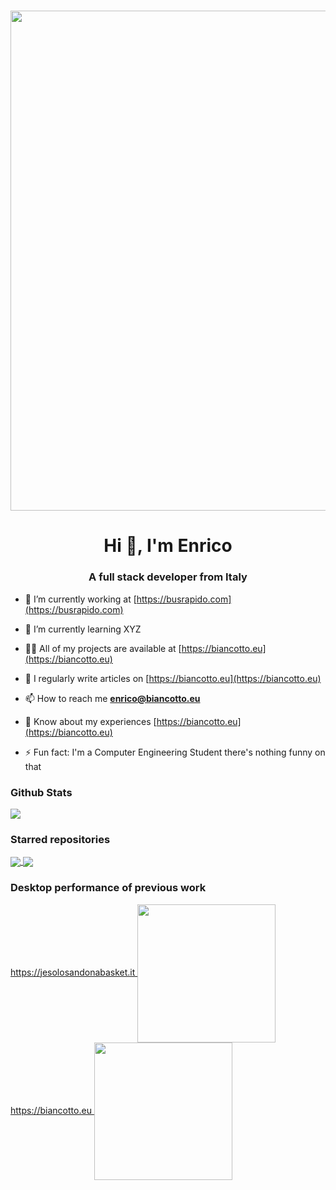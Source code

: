 <h1 align="center">
  <img style="height:20vh" src="https://raw.githubusercontent.com/enricBiancott0/enricBiancott0/main/images/synth.gif">
</h1>
<h1 align="center">Hi 👋, I'm Enrico</h1>
<h3 align="center">A full stack developer from Italy</h3>

<!--Personal info-->
- 🔭 I’m currently working at [https://busrapido.com](https://busrapido.com)

- 🌱 I’m currently learning XYZ

- 👨‍💻 All of my projects are available at [https://biancotto.eu](https://biancotto.eu)

- 📝 I regularly write articles on [https://biancotto.eu](https://biancotto.eu)

- 📫 How to reach me **enrico@biancotto.eu**

- 📄 Know about my experiences [https://biancotto.eu](https://biancotto.eu)

- ⚡ Fun fact: I'm a Computer Engineering Student there's nothing funny on that

<!--Github Stats-->
<h3 align="left">Github Stats</h3>
<img align="center" src="https://github-readme-stats.vercel.app/api/?username=enricBiancott0&theme=synthwave " />

<!--Starred repositories-->
<h3 alig="left">Starred repositories</h3>
<a href="https://github.com/enricBiancott0/dijkstra">
  <img align="center" src="https://github-readme-stats.vercel.app/api/pin/?username=enricBiancott0&repo=dijkstra&theme=synthwave" />
</a>
<a href="https://github.com/enricBiancott0/vad">
  <img align="center" src="https://github-readme-stats.vercel.app/api/pin/?username=enricBiancott0&repo=vad&theme=synthwave" />
</a>

<!--Page Speed Insights-->
<h3 align="left">Desktop performance of previous work</h3>
<a align="center" href="https://jesolosandonabasket.it">
  https://jesolosandonabasket.it
</a>
<img align="center" style="width:23vw" src="https://raw.githubusercontent.com/enricBiancott0/enricBiancott0/main/images/jsdbDesktopPagespeed.svg">

<a align="center" href="https://biancotto.eu">
  https://biancotto.eu
</a>
<img align="center" style="width:23vw" src="https://raw.githubusercontent.com/enricBiancott0/enricBiancott0/main/images/biancottoPagespeed.svg">

